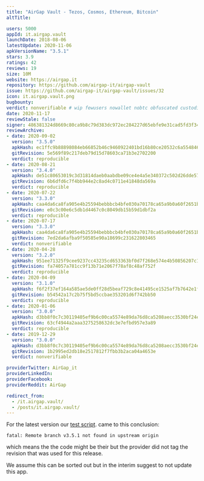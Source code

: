 ```yaml
---
title: "AirGap Vault - Tezos, Cosmos, Ethereum, Bitcoin"
altTitle: 

users: 5000
appId: it.airgap.vault
launchDate: 2018-08-06
latestUpdate: 2020-11-06
apkVersionName: "3.5.1"
stars: 3.9
ratings: 42
reviews: 19
size: 10M
website: https://airgap.it
repository: https://github.com/airgap-it/airgap-vault
issue: https://github.com/airgap-it/airgap-vault/issues/32
icon: it.airgap.vault.png
bugbounty: 
verdict: nonverifiable # wip fewusers nowallet nobtc obfuscated custodial nosource nonverifiable reproducible bounty defunct
date: 2020-11-17
reviewStale: false
signer: 486381324d8669c80ca9b8c79d383dc972ec284227d65ebfe9e31cad5fd3f342
reviewArchive:
- date: 2020-09-02
  version: "3.5.0"
  apkHash: ec1ffc9b88898084eb66852b46c9460922401bd16b80ce20532c6a5548467aaa
  gitRevision: 5e569f89c217deb79d15d78603ca71b3e2702200
  verdict: reproducible
- date: 2020-08-21
  version: "3.4.0"
  apkHash: de51c80653019c3d31814daeb0aabdbe09ce4e4a5e340372c502d26dde57d045
  gitRevision: 6b6dfd6c7f4bb944e2c8ad4c0711e41848da569a
  verdict: reproducible
- date: 2020-07-22
  version: "3.3.0"
  apkHash: caa4da6ca8fa905e4b25594bebbbcb4bfe030a70178ca65a9b0a60f2651bb316
  gitRevision: e0c3c00e6c5db1d4467c0c8049db15b59d1dbf2a
  verdict: reproducible
- date: 2020-07-17
  version: "3.3.0"
  apkHash: caa4da6ca8fa905e4b25594bebbbcb4bfe030a70178ca65a9b0a60f2651bb316
  gitRevision: 7ed2da6afba9f50585e90a18699c231622803465
  verdict: nonverifiable
- date: 2020-04-28
  version: "3.2.0"
  apkHash: 951ee71325f9cee9237cc43235cd653363bf0d7f268e574e4b50856207c170e4
  gitRevision: fa74057a781cc9f13b71e2067f78af8c48af752f
  verdict: reproducible
- date: 2020-04-09
  version: "3.1.0"
  apkHash: f6f2f37ef164a585ae5de0ff28d5beaf729c8e41495ce1525af7b7642e1f963a
  gitRevision: b54542a17c2b75f5bd5ccbae353201d6f742bb50
  verdict: reproducible
- date: 2020-01-06
  version: "3.0.0"
  apkHash: d3bb8f0c7c30119405ef9b6c00ca5574e89da76d8ca5208aecc3530bf24e1987
  gitRevision: 63cf4944a2aaa3275258632dc3e7efbd957e3a89
  verdict: reproducible
- date: 2019-12-29
  version: "3.0.0"
  apkHash: d3bb8f0c7c30119405ef9b6c00ca5574e89da76d8ca5208aecc3530bf24e1987
  gitRevision: 1b2995ed2db18e2517812f7fbb3b2aca04a4653e
  verdict: nonverifiable

providerTwitter: AirGap_it
providerLinkedIn: 
providerFacebook: 
providerReddit: AirGap

redirect_from:
  - /it.airgap.vault/
  - /posts/it.airgap.vault/
---
```



For the latest version our
[test script](https://gitlab.com/walletscrutiny/walletScrutinyCom/-/blob/master/test.sh).
came to this conclusion:

```
fatal: Remote branch v3.5.1 not found in upstream origin
```

which means the the code might be their but the provider did not tag the
revision that was used for this release.

We assume this can be sorted out but in the interim suggest to not update this
app.
